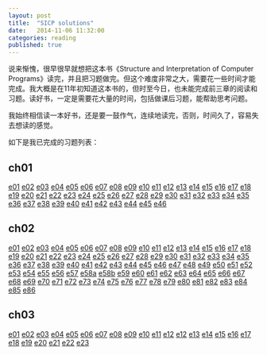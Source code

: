 ```yaml
---
layout: post
title:  "SICP solutions"
date:   2014-11-06 11:32:00
categories: reading
published: true
---
```


说来惭愧，很早很早就想把这本书《Structure and Interpretation of Computer Programs》读完，并且把习题做完。但这个难度非常之大，需要花一些时间才能完成。我大概是在11年初知道这本书的，但时至今日，也未能完成前三章的阅读和习题。读好书，一定是需要花大量的时间，包括做课后习题，能帮助思考问题。

我始终相信读一本好书，还是要一鼓作气，连续地读完，否则，时间久了，容易失去想读的感觉。

如下是我已完成的习题列表：

ch01
--------
[e01](https://github.com/HengfengLi/SICP-Solutions/blob/master/ch01/e01.rkt) [e02](https://github.com/HengfengLi/SICP-Solutions/blob/master/ch01/e02.rkt) [e03](https://github.com/HengfengLi/SICP-Solutions/blob/master/ch01/e03.rkt) [e04](https://github.com/HengfengLi/SICP-Solutions/blob/master/ch01/e04.rkt) [e05](https://github.com/HengfengLi/SICP-Solutions/blob/master/ch01/e05.rkt) [e06](https://github.com/HengfengLi/SICP-Solutions/blob/master/ch01/e06.rkt) [e07](https://github.com/HengfengLi/SICP-Solutions/blob/master/ch01/e07.rkt) [e08](https://github.com/HengfengLi/SICP-Solutions/blob/master/ch01/e08.rkt) [e09](https://github.com/HengfengLi/SICP-Solutions/blob/master/ch01/e09.rkt) [e10](https://github.com/HengfengLi/SICP-Solutions/blob/master/ch01/e10.rkt) [e11](https://github.com/HengfengLi/SICP-Solutions/blob/master/ch01/e11.rkt) [e12](https://github.com/HengfengLi/SICP-Solutions/blob/master/ch01/e12.rkt) [e13](https://github.com/HengfengLi/SICP-Solutions/blob/master/ch01/e13.rkt) [e14](https://github.com/HengfengLi/SICP-Solutions/blob/master/ch01/e14.rkt) [e15](https://github.com/HengfengLi/SICP-Solutions/blob/master/ch01/e15.rkt) [e16](https://github.com/HengfengLi/SICP-Solutions/blob/master/ch01/e16.rkt) [e17](https://github.com/HengfengLi/SICP-Solutions/blob/master/ch01/e17.rkt) [e18](https://github.com/HengfengLi/SICP-Solutions/blob/master/ch01/e18.rkt) [e19](https://github.com/HengfengLi/SICP-Solutions/blob/master/ch01/e19.rkt) [e20](https://github.com/HengfengLi/SICP-Solutions/blob/master/ch01/e20.rkt) [e21](https://github.com/HengfengLi/SICP-Solutions/blob/master/ch01/e21.rkt) [e22](https://github.com/HengfengLi/SICP-Solutions/blob/master/ch01/e22.rkt) [e23](https://github.com/HengfengLi/SICP-Solutions/blob/master/ch01/e23.rkt) [e24](https://github.com/HengfengLi/SICP-Solutions/blob/master/ch01/e24.rkt) [e25](https://github.com/HengfengLi/SICP-Solutions/blob/master/ch01/e25.rkt) [e26](https://github.com/HengfengLi/SICP-Solutions/blob/master/ch01/e26.rkt) [e27](https://github.com/HengfengLi/SICP-Solutions/blob/master/ch01/e27.rkt) [e28](https://github.com/HengfengLi/SICP-Solutions/blob/master/ch01/e28.rkt) [e29](https://github.com/HengfengLi/SICP-Solutions/blob/master/ch01/e29.rkt) [e30](https://github.com/HengfengLi/SICP-Solutions/blob/master/ch01/e30.rkt) [e31](https://github.com/HengfengLi/SICP-Solutions/blob/master/ch01/e31.rkt) [e32](https://github.com/HengfengLi/SICP-Solutions/blob/master/ch01/e32.rkt) [e33](https://github.com/HengfengLi/SICP-Solutions/blob/master/ch01/e33.rkt) [e34](https://github.com/HengfengLi/SICP-Solutions/blob/master/ch01/e34.rkt) [e35](https://github.com/HengfengLi/SICP-Solutions/blob/master/ch01/e35.rkt) [e36](https://github.com/HengfengLi/SICP-Solutions/blob/master/ch01/e36.rkt) [e37](https://github.com/HengfengLi/SICP-Solutions/blob/master/ch01/e37.rkt) [e38](https://github.com/HengfengLi/SICP-Solutions/blob/master/ch01/e38.rkt) [e39](https://github.com/HengfengLi/SICP-Solutions/blob/master/ch01/e39.rkt) [e40](https://github.com/HengfengLi/SICP-Solutions/blob/master/ch01/e40.rkt) [e41](https://github.com/HengfengLi/SICP-Solutions/blob/master/ch01/e41.rkt) [e42](https://github.com/HengfengLi/SICP-Solutions/blob/master/ch01/e42.rkt) [e43](https://github.com/HengfengLi/SICP-Solutions/blob/master/ch01/e43.rkt) [e44](https://github.com/HengfengLi/SICP-Solutions/blob/master/ch01/e44.rkt) [e45](https://github.com/HengfengLi/SICP-Solutions/blob/master/ch01/e45.rkt) [e46](https://github.com/HengfengLi/SICP-Solutions/blob/master/ch01/e46.rkt)

ch02
--------
[e01](https://github.com/HengfengLi/SICP-Solutions/blob/master/ch02/e01.rkt) [e02](https://github.com/HengfengLi/SICP-Solutions/blob/master/ch02/e02.rkt) [e03](https://github.com/HengfengLi/SICP-Solutions/blob/master/ch02/e03.rkt) [e04](https://github.com/HengfengLi/SICP-Solutions/blob/master/ch02/e04.rkt) [e05](https://github.com/HengfengLi/SICP-Solutions/blob/master/ch02/e05.rkt) [e06](https://github.com/HengfengLi/SICP-Solutions/blob/master/ch02/e06.rkt) [e07](https://github.com/HengfengLi/SICP-Solutions/blob/master/ch02/e07.rkt) [e08](https://github.com/HengfengLi/SICP-Solutions/blob/master/ch02/e08.rkt) [e09](https://github.com/HengfengLi/SICP-Solutions/blob/master/ch02/e09.rkt) [e10](https://github.com/HengfengLi/SICP-Solutions/blob/master/ch02/e10.rkt) [e11](https://github.com/HengfengLi/SICP-Solutions/blob/master/ch02/e11.rkt) [e12](https://github.com/HengfengLi/SICP-Solutions/blob/master/ch02/e12.rkt) [e13](https://github.com/HengfengLi/SICP-Solutions/blob/master/ch02/e13.rkt) [e14](https://github.com/HengfengLi/SICP-Solutions/blob/master/ch02/e14.rkt) [e15](https://github.com/HengfengLi/SICP-Solutions/blob/master/ch02/e15.rkt) [e16](https://github.com/HengfengLi/SICP-Solutions/blob/master/ch02/e16.rkt) [e17](https://github.com/HengfengLi/SICP-Solutions/blob/master/ch02/e17.rkt) [e18](https://github.com/HengfengLi/SICP-Solutions/blob/master/ch02/e18.rkt) [e19](https://github.com/HengfengLi/SICP-Solutions/blob/master/ch02/e19.rkt) [e20](https://github.com/HengfengLi/SICP-Solutions/blob/master/ch02/e20.rkt) [e21](https://github.com/HengfengLi/SICP-Solutions/blob/master/ch02/e21.rkt) [e22](https://github.com/HengfengLi/SICP-Solutions/blob/master/ch02/e22.rkt) [e23](https://github.com/HengfengLi/SICP-Solutions/blob/master/ch02/e23.rkt) [e24](https://github.com/HengfengLi/SICP-Solutions/blob/master/ch02/e24.rkt) [e25](https://github.com/HengfengLi/SICP-Solutions/blob/master/ch02/e25.rkt) [e26](https://github.com/HengfengLi/SICP-Solutions/blob/master/ch02/e26.rkt) [e27](https://github.com/HengfengLi/SICP-Solutions/blob/master/ch02/e27.rkt) [e28](https://github.com/HengfengLi/SICP-Solutions/blob/master/ch02/e28.rkt) [e29](https://github.com/HengfengLi/SICP-Solutions/blob/master/ch02/e29.rkt) [e30](https://github.com/HengfengLi/SICP-Solutions/blob/master/ch02/e30.rkt) [e31](https://github.com/HengfengLi/SICP-Solutions/blob/master/ch02/e31.rkt) [e32](https://github.com/HengfengLi/SICP-Solutions/blob/master/ch02/e32.rkt) [e33](https://github.com/HengfengLi/SICP-Solutions/blob/master/ch02/e33.rkt) [e34](https://github.com/HengfengLi/SICP-Solutions/blob/master/ch02/e34.rkt) [e35](https://github.com/HengfengLi/SICP-Solutions/blob/master/ch02/e35.rkt) [e36](https://github.com/HengfengLi/SICP-Solutions/blob/master/ch02/e36.rkt) [e37](https://github.com/HengfengLi/SICP-Solutions/blob/master/ch02/e37.rkt) [e38](https://github.com/HengfengLi/SICP-Solutions/blob/master/ch02/e38.rkt) [e39](https://github.com/HengfengLi/SICP-Solutions/blob/master/ch02/e39.rkt) [e40](https://github.com/HengfengLi/SICP-Solutions/blob/master/ch02/e40.rkt) [e41](https://github.com/HengfengLi/SICP-Solutions/blob/master/ch02/e41.rkt) [e42](https://github.com/HengfengLi/SICP-Solutions/blob/master/ch02/e42.rkt) [e43](https://github.com/HengfengLi/SICP-Solutions/blob/master/ch02/e43.rkt) [e44](https://github.com/HengfengLi/SICP-Solutions/blob/master/ch02/e44.rkt) [e45](https://github.com/HengfengLi/SICP-Solutions/blob/master/ch02/e45.rkt) [e46](https://github.com/HengfengLi/SICP-Solutions/blob/master/ch02/e46.rkt) [e47](https://github.com/HengfengLi/SICP-Solutions/blob/master/ch02/e47.rkt) [e48](https://github.com/HengfengLi/SICP-Solutions/blob/master/ch02/e48.rkt) [e49](https://github.com/HengfengLi/SICP-Solutions/blob/master/ch02/e49.rkt) [e50](https://github.com/HengfengLi/SICP-Solutions/blob/master/ch02/e50.rkt) [e51](https://github.com/HengfengLi/SICP-Solutions/blob/master/ch02/e51.rkt) [e52](https://github.com/HengfengLi/SICP-Solutions/blob/master/ch02/e52.rkt) [e53](https://github.com/HengfengLi/SICP-Solutions/blob/master/ch02/e53.rkt) [e54](https://github.com/HengfengLi/SICP-Solutions/blob/master/ch02/e54.rkt) [e55](https://github.com/HengfengLi/SICP-Solutions/blob/master/ch02/e55.rkt) [e56](https://github.com/HengfengLi/SICP-Solutions/blob/master/ch02/e56.rkt) [e57](https://github.com/HengfengLi/SICP-Solutions/blob/master/ch02/e57.rkt) [e58a](https://github.com/HengfengLi/SICP-Solutions/blob/master/ch02/e58a.rkt) [e58b](https://github.com/HengfengLi/SICP-Solutions/blob/master/ch02/e58b.rkt) [e59](https://github.com/HengfengLi/SICP-Solutions/blob/master/ch02/e59.rkt) [e60](https://github.com/HengfengLi/SICP-Solutions/blob/master/ch02/e60.rkt) [e61](https://github.com/HengfengLi/SICP-Solutions/blob/master/ch02/e61.rkt) [e62](https://github.com/HengfengLi/SICP-Solutions/blob/master/ch02/e62.rkt) [e63](https://github.com/HengfengLi/SICP-Solutions/blob/master/ch02/e63.rkt) [e64](https://github.com/HengfengLi/SICP-Solutions/blob/master/ch02/e64.rkt) [e65](https://github.com/HengfengLi/SICP-Solutions/blob/master/ch02/e65.rkt) [e66](https://github.com/HengfengLi/SICP-Solutions/blob/master/ch02/e66.rkt) [e67](https://github.com/HengfengLi/SICP-Solutions/blob/master/ch02/e67.rkt) [e68](https://github.com/HengfengLi/SICP-Solutions/blob/master/ch02/e68.rkt) [e69](https://github.com/HengfengLi/SICP-Solutions/blob/master/ch02/e69.rkt) [e70](https://github.com/HengfengLi/SICP-Solutions/blob/master/ch02/e70.rkt) [e71](https://github.com/HengfengLi/SICP-Solutions/blob/master/ch02/e71.rkt) [e72](https://github.com/HengfengLi/SICP-Solutions/blob/master/ch02/e72.rkt) [e73](https://github.com/HengfengLi/SICP-Solutions/blob/master/ch02/e73.rkt) [e74](https://github.com/HengfengLi/SICP-Solutions/blob/master/ch02/e74.rkt) [e75](https://github.com/HengfengLi/SICP-Solutions/blob/master/ch02/e75.rkt) [e76](https://github.com/HengfengLi/SICP-Solutions/blob/master/ch02/e76.rkt) [e77](https://github.com/HengfengLi/SICP-Solutions/blob/master/ch02/e77.rkt) [e78](https://github.com/HengfengLi/SICP-Solutions/blob/master/ch02/e78.rkt) [e79](https://github.com/HengfengLi/SICP-Solutions/blob/master/ch02/e79.rkt) [e80](https://github.com/HengfengLi/SICP-Solutions/blob/master/ch02/e80.rkt) [e81](https://github.com/HengfengLi/SICP-Solutions/blob/master/ch02/e81.rkt) [e82](https://github.com/HengfengLi/SICP-Solutions/blob/master/ch02/e82.rkt) [e83](https://github.com/HengfengLi/SICP-Solutions/blob/master/ch02/e83.rkt) [e84](https://github.com/HengfengLi/SICP-Solutions/blob/master/ch02/e84.rkt) [e85](https://github.com/HengfengLi/SICP-Solutions/blob/master/ch02/e85.rkt) [e86](https://github.com/HengfengLi/SICP-Solutions/blob/master/ch02/e86.rkt)

ch03
--------
[e01](https://github.com/HengfengLi/SICP-Solutions/blob/master/ch03/e01.rkt) [e02](https://github.com/HengfengLi/SICP-Solutions/blob/master/ch03/e02.rkt) [e03](https://github.com/HengfengLi/SICP-Solutions/blob/master/ch03/e03.rkt) [e04](https://github.com/HengfengLi/SICP-Solutions/blob/master/ch03/e04.rkt) [e05](https://github.com/HengfengLi/SICP-Solutions/blob/master/ch03/e05.rkt) [e06](https://github.com/HengfengLi/SICP-Solutions/blob/master/ch03/e06.rkt) [e07](https://github.com/HengfengLi/SICP-Solutions/blob/master/ch03/e07.rkt) [e08](https://github.com/HengfengLi/SICP-Solutions/blob/master/ch03/e08.rkt) [e09](https://github.com/HengfengLi/SICP-Solutions/blob/master/ch03/e09.JPG) [e10](https://github.com/HengfengLi/SICP-Solutions/blob/master/ch03/e10.JPG) [e11](https://github.com/HengfengLi/SICP-Solutions/blob/master/ch03/e11.JPG) [e12](https://github.com/HengfengLi/SICP-Solutions/blob/master/ch03/e12-box-and-pointer.JPG) [e12](https://github.com/HengfengLi/SICP-Solutions/blob/master/ch03/e12.rkt) [e13](https://github.com/HengfengLi/SICP-Solutions/blob/master/ch03/e13.JPG) [e14](https://github.com/HengfengLi/SICP-Solutions/blob/master/ch03/e14.JPG) [e15](https://github.com/HengfengLi/SICP-Solutions/blob/master/ch03/e15.JPG) [e16](https://github.com/HengfengLi/SICP-Solutions/blob/master/ch03/e16.JPG) [e17](https://github.com/HengfengLi/SICP-Solutions/blob/master/ch03/e17.JPG) [e18](https://github.com/HengfengLi/SICP-Solutions/blob/master/ch03/e18.JPG) [e19](https://github.com/HengfengLi/SICP-Solutions/blob/master/ch03/e19.JPG) [e20](https://github.com/HengfengLi/SICP-Solutions/blob/master/ch03/e20.JPG) [e21](https://github.com/HengfengLi/SICP-Solutions/blob/master/ch03/e21.rkt) [e22](https://github.com/HengfengLi/SICP-Solutions/blob/master/ch03/e22.rkt) [e23](https://github.com/HengfengLi/SICP-Solutions/blob/master/ch03/e23.rkt)